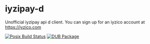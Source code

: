 # iyzipay-d

Unofficial iyzipay api d client. You can sign up for an iyzico account at https://iyzico.com

[![Posix Build Status](https://travis-ci.org/zafer06/iyzipay-d.svg?branch=master)](https://travis-ci.org/zafer06/iyzipay-d)
[![DUB Package](https://img.shields.io/dub/v/vibe-d.svg)](https://code.dlang.org/packages/iyzipay-d)

